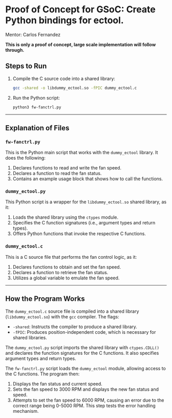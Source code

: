 # Proof of Concept for GSoC: Create Python bindings for ectool.
Mentor: Carlos Fernandez

**This is only a proof of concept, large scale implementation will follow through.**

## Steps to Run
1. Compile the C source code into a shared library:
    ```bash
    gcc -shared -o libdummy_ectool.so -fPIC dummy_ectool.c
    ```

2. Run the Python script:
    ```bash
    python3 fw-fanctrl.py
    ```

---

## Explanation of Files

### `fw-fanctrl.py`
This is the Python main script that works with the `dummy_ectool` library. 
It does the following:
1. Declares functions to read and write the fan speed.
2. Declares a function to read the fan status.
3. Contains an example usage block that shows how to call the functions.

### `dummy_ectool.py`
This Python script is a wrapper for the `libdummy_ectool.so` shared library, as it:
1. Loads the shared library using the `ctypes` module.
2. Specifies the C function signatures (i.e., argument types and return types).
3. Offers Python functions that invoke the respective C functions.

### `dummy_ectool.c`
This is a C source file that performs the fan control logic, as it:
1. Declares functions to obtain and set the fan speed.
2. Declares a function to retrieve the fan status.
3. Utilizes a global variable to emulate the fan speed.

---

## How the Program Works

The `dummy_ectool.c` source file is compiled into a shared library (`libdummy_ectool.so`) with the `gcc` compiler. The flags:

- `-shared`: Instructs the compiler to produce a shared library.
- `-fPIC`: Produces position-independent code, which is necessary for shared libraries.

The `dummy_ectool.py` script imports the shared library with `ctypes.CDLL()` and declares the function signatures for the C functions. It also specifies argument types and return types.

The `fw-fanctrl.py` script loads the `dummy_ectool` module, allowing access to the C functions. The program then:
1. Displays the fan status and current speed.
2. Sets the fan speed to 3000 RPM and displays the new fan status and speed.
3. Attempts to set the fan speed to 6000 RPM, causing an error due to the correct range being 0-5000 RPM. This step tests the error handling mechanism.

